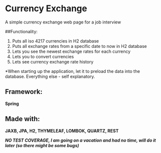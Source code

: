 # Currency Exchange
A simple currency exchange web page for a job interview

##Functionality:
1. Puts all iso 4217 currencies in H2 database
2. Puts all exchange rates from a specific date to now in H2 database
3. Lets you see the newest exchange rates for each currency
4. Lets you to convert currencies
5. Lets see currency exchange rate history

*When starting up the application, let it to preload the data into the database. Everything else - self explanatory.

## Framework:
**Spring**
## Made with:
**JAXB, JPA, H2, THYMELEAF, LOMBOK, QUARTZ, REST**

_**NO TEST COVERAGE, I am going on a vacation and had no time, will do it later (so there might be some bugs)**_
